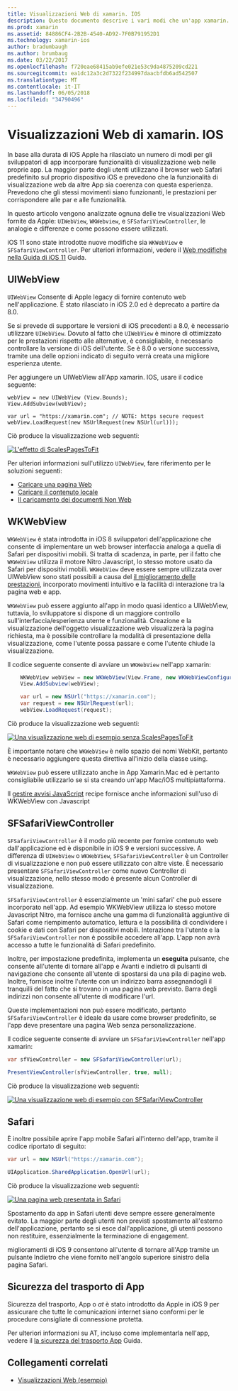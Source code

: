 ```yaml
---
title: Visualizzazioni Web di xamarin. IOS
description: Questo documento descrive i vari modi che un'app xamarin. IOS possa visualizzare il contenuto web. Viene descritto UIWebView WKWebView, SFSafariViewController, Safari e sicurezza del trasporto app.
ms.prod: xamarin
ms.assetid: 84886CF4-2B2B-4540-AD92-7F0B791952D1
ms.technology: xamarin-ios
author: bradumbaugh
ms.author: brumbaug
ms.date: 03/22/2017
ms.openlocfilehash: f720eae68415ab9efe021e53c9da4875209cd221
ms.sourcegitcommit: ea1dc12a3c2d7322f234997daacbfdb6ad542507
ms.translationtype: MT
ms.contentlocale: it-IT
ms.lasthandoff: 06/05/2018
ms.locfileid: "34790496"
---
```

# <a name="web-views-in-xamarinios"></a>Visualizzazioni Web di xamarin. IOS

In base alla durata di iOS Apple ha rilasciato un numero di modi per gli sviluppatori di app incorporare funzionalità di visualizzazione web nelle proprie app. La maggior parte degli utenti utilizzano il browser web Safari predefinito sul proprio dispositivo iOS e prevedono che la funzionalità di visualizzazione web da altre App sia coerenza con questa esperienza. Prevedono che gli stessi movimenti siano funzionanti, le prestazioni per corrispondere alle par e alle funzionalità.

In questo articolo vengono analizzate ognuna delle tre visualizzazioni Web fornite da Apple: `UIWebView`, `WKWebview`, e `SFSafariViewController`, le analogie e differenze e come possono essere utilizzati. 

iOS 11 sono state introdotte nuove modifiche sia `WKWebView` e `SFSafariViewController`. Per ulteriori informazioni, vedere il [Web modifiche nella Guida di iOS 11](~/ios/platform/introduction-to-ios11/web.md) Guida.

## <a name="uiwebview"></a>UIWebView

`UIWebView` Consente di Apple legacy di fornire contenuto web nell'applicazione. È stato rilasciato in iOS 2.0 ed è deprecato a partire da 8.0.

Se si prevede di supportare le versioni di iOS precedenti a 8.0, è necessario utilizzare `UIWebView`. Dovuto al fatto che `UIWebView` è minore di ottimizzato per le prestazioni rispetto alle alternative, è consigliabile, è necessario controllare la versione di iOS dell'utente. Se è 8.0 o versione successiva, tramite una delle opzioni indicato di seguito verrà creata una migliore esperienza utente.
 
Per aggiungere un UIWebView all'App xamarin. IOS, usare il codice seguente:
 
```
webView = new UIWebView (View.Bounds);
View.AddSubview(webView);

var url = "https://xamarin.com"; // NOTE: https secure request
webView.LoadRequest(new NSUrlRequest(new NSUrl(url)));
```

Ciò produce la visualizzazione web seguenti:

[![](uiwebview-images/webview.png "L'effetto di ScalesPagesToFit")](uiwebview-images/webview.png#lightbox)

Per ulteriori informazioni sull'utilizzo `UIWebView`, fare riferimento per le soluzioni seguenti:


- [Caricare una pagina Web](https://developer.xamarin.com/recipes/ios/content_controls/web_view/load_a_web_page/)
- [Caricare il contenuto locale](https://developer.xamarin.com/recipes/ios/content_controls/web_view/load_local_content/)
- [Il caricamento dei documenti Non Web](https://developer.xamarin.com/recipes/ios/content_controls/web_view/load_non-web_documents/)

## <a name="wkwebview"></a>WKWebView

`WKWebView` è stata introdotta in iOS 8 sviluppatori dell'applicazione che consente di implementare un web browser interfaccia analoga a quella di Safari per dispositivi mobili. Si tratta di scadenza, in parte, per il fatto che `WKWebView` utilizza il motore Nitro Javascript, lo stesso motore usato da Safari per dispositivi mobili. `WKWebView` deve essere sempre utilizzata over UIWebView sono stati possibili a causa del [il miglioramento delle prestazioni](http://blog.initlabs.com/post/100113463211/wkwebview-vs-uiwebview), incorporato movimenti intuitivo e la facilità di interazione tra la pagina web e app.
  
`WKWebView` può essere aggiunto all'app in modo quasi identico a UIWebView, tuttavia, lo sviluppatore si dispone di un maggiore controllo sull'interfaccia/esperienza utente e funzionalità. Creazione e la visualizzazione dell'oggetto visualizzazione web visualizzerà la pagina richiesta, ma è possibile controllare la modalità di presentazione della visualizzazione, come l'utente possa passare e come l'utente chiude la visualizzazione.  

Il codice seguente consente di avviare un `WKWebView` nell'app xamarin:

```csharp
    WKWebView webView = new WKWebView(View.Frame, new WKWebViewConfiguration());
    View.AddSubview(webView);

    var url = new NSUrl("https://xamarin.com");
    var request = new NSUrlRequest(url);
    webView.LoadRequest(request);
```

Ciò produce la visualizzazione web seguenti:

[![](uiwebview-images/wkwebview.png "Una visualizzazione web di esempio senza ScalesPagesToFit")](uiwebview-images/wkwebview.png#lightbox)

È importante notare che `WKWebView` è nello spazio dei nomi WebKit, pertanto è necessario aggiungere questa direttiva all'inizio della classe using.

`WKWebView` può essere utilizzato anche in App Xamarin.Mac ed è pertanto consigliabile utilizzarlo se si sta creando un'app Mac/iOS multipiattaforma.

Il [gestire avvisi JavaScript](https://developer.xamarin.com/recipes/ios/content_controls/web_view/handle_javascript_alerts/) recipe fornisce anche informazioni sull'uso di WKWebView con Javascript

<a name="safariviewcontroller" />

## <a name="sfsafariviewcontroller"></a>SFSafariViewController
 
 `SFSafariViewController` è il modo più recente per fornire contenuto web dall'applicazione ed è disponibile in iOS 9 e versioni successive. A differenza di `UIWebView` o `WKWebView`, `SFSafariViewController` è un Controller di visualizzazione e non può essere utilizzato con altre viste. È necessario presentare `SFSafariViewController` come nuovo Controller di visualizzazione, nello stesso modo è presente alcun Controller di visualizzazione.
 
 `SFSafariViewController` è essenzialmente un 'mini safari' che può essere incorporato nell'app. Ad esempio WKWebView utilizza lo stesso motore Javascript Nitro, ma fornisce anche una gamma di funzionalità aggiuntive di Safari come riempimento automatico, lettura e la possibilità di condividere i cookie e dati con Safari per dispositivi mobili. Interazione tra l'utente e la `SFSafariViewController` non è possibile accedere all'app. L'app non avrà accesso a tutte le funzionalità di Safari predefinito.
 
Inoltre, per impostazione predefinita, implementa un **eseguita** pulsante, che consente all'utente di tornare all'app e Avanti e indietro di pulsanti di navigazione che consente all'utente di spostarsi da una pila di pagine web. Inoltre, fornisce inoltre l'utente con un indirizzo barra assegnandogli il tranquilli del fatto che si trovano in una pagina web previsto. Barra degli indirizzi non consente all'utente di modificare l'url. 

Queste implementazioni non può essere modificato, pertanto `SFSafariViewController` è ideale da usare come browser predefinito, se l'app deve presentare una pagina Web senza personalizzazione.

Il codice seguente consente di avviare un `SFSafariViewController` nell'app xamarin:

```csharp
var sfViewController = new SFSafariViewController(url);

PresentViewController(sfViewController, true, null);
```

Ciò produce la visualizzazione web seguenti:

[![](uiwebview-images/sfsafariviewcontroller.png "Una visualizzazione web di esempio con SFSafariViewController")](uiwebview-images/sfsafariviewcontroller.png#lightbox)

## <a name="safari"></a>Safari

È inoltre possibile aprire l'app mobile Safari all'interno dell'app, tramite il codice riportato di seguito:

```csharp
var url = new NSUrl("https://xamarin.com");

UIApplication.SharedApplication.OpenUrl(url);

```

Ciò produce la visualizzazione web seguenti:

[![](uiwebview-images/safari.png "Una pagina web presentata in Safari")](uiwebview-images/safari.png#lightbox)

Spostamento da app in Safari utenti deve sempre essere generalmente evitato. La maggior parte degli utenti non previsti spostamento all'esterno dell'applicazione, pertanto se si esce dall'applicazione, gli utenti possono non restituire, essenzialmente la terminazione di engagement.

miglioramenti di iOS 9 consentono all'utente di tornare all'App tramite un pulsante Indietro che viene fornito nell'angolo superiore sinistro della pagina Safari.

## <a name="app-transport-security"></a>Sicurezza del trasporto di App

Sicurezza del trasporto, App o *at* è stato introdotto da Apple in iOS 9 per assicurare che tutte le comunicazioni internet siano conformi per le procedure consigliate di connessione protetta.

Per ulteriori informazioni su AT, incluso come implementarla nell'app, vedere il [la sicurezza del trasporto App](~/ios/app-fundamentals/ats.md) Guida.

## <a name="related-links"></a>Collegamenti correlati

- [Visualizzazioni Web (esempio)](https://developer.xamarin.com/samples/monotouch/WebView/)
